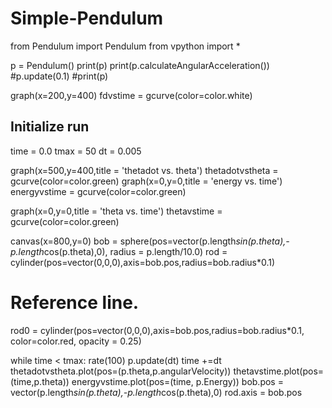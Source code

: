 # Simple-Pendulum

from Pendulum import Pendulum 
from vpython import *


p = Pendulum()
print(p)
print(p.calculateAngularAcceleration())
#p.update(0.1)
#print(p)


graph(x=200,y=400)
fdvstime = gcurve(color=color.white)



## Initialize run
time     = 0.0
tmax     = 50
dt       = 0.005

graph(x=500,y=400,title = 'thetadot vs. theta')
thetadotvstheta = gcurve(color=color.green)
graph(x=0,y=0,title = 'energy vs. time')
energyvstime = gcurve(color=color.green)

graph(x=0,y=0,title = 'theta vs. time')
thetavstime = gcurve(color=color.green)

canvas(x=800,y=0)
bob = sphere(pos=vector(p.length*sin(p.theta),-p.length*cos(p.theta),0), radius = p.length/10.0)
rod = cylinder(pos=vector(0,0,0),axis=bob.pos,radius=bob.radius*0.1)
# Reference line.
rod0 = cylinder(pos=vector(0,0,0),axis=bob.pos,radius=bob.radius*0.1, color=color.red, opacity = 0.25) 

while time < tmax:
    rate(100)
    p.update(dt)
    time +=dt
    thetadotvstheta.plot(pos=(p.theta,p.angularVelocity))
    thetavstime.plot(pos=(time,p.theta))
    energyvstime.plot(pos=(time, p.Energy))
    bob.pos  = vector(p.length*sin(p.theta),-p.length*cos(p.theta),0)
    rod.axis = bob.pos
